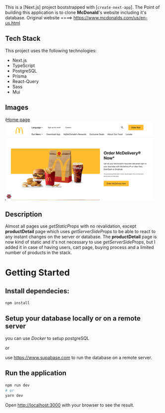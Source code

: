This is a [Next.js] project bootstrapped with [`create-next-app`]. The Point of building this application is to clone **McDonald**'s website including it's database.
Original website ====> https://www.mcdonalds.com/us/en-us.html

## Tech Stack

This project uses the following technologies:

- Next.js
- TypeScript
- PostgreSQL
- Prisma
- React-Query
- Sass
- Mui

## Images

i[Home page](/public/images/homepage.png)
<img src='/public/images/homepage.png' alt='homepage' width='480'/>

## Description

Almost all pages use _getStaticProps_ with no revalidation, except **productDetail** page which uses _getServerSideProps_ to be able to react to any instant changes on the server or database.
The **productDetail** page is now kind of static and it's not necessary to use _getServerSideProps_, but I added it in case of having users, cart page, buying process and a limited number of products in the stack.

# Getting Started

## Install dependecies:

```bash
npm install
```

## Setup your database locally or on a remote server

you can use _Docker_ to setup postgreSQL

or

use https://www.supabase.com to run the database on a remote server.

## Run the application

```bash
npm run dev
# or
yarn dev
```

Open [http://localhost:3000](http://localhost:3000) with your browser to see the result.
